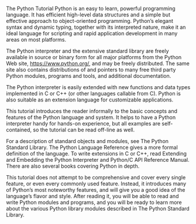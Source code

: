 The Python Tutorial
Python is an easy to learn, powerful programming language. It has efficient high-level data structures and a simple but effective approach to object-oriented programming. Python’s elegant syntax and dynamic typing, together with its interpreted nature, make it an ideal language for scripting and rapid application development in many areas on most platforms.

The Python interpreter and the extensive standard library are freely available in source or binary form for all major platforms from the Python Web site, https://www.python.org/, and may be freely distributed. The same site also contains distributions of and pointers to many free third party Python modules, programs and tools, and additional documentation.

The Python interpreter is easily extended with new functions and data types implemented in C or C++ (or other languages callable from C). Python is also suitable as an extension language for customizable applications.

This tutorial introduces the reader informally to the basic concepts and features of the Python language and system. It helps to have a Python interpreter handy for hands-on experience, but all examples are self-contained, so the tutorial can be read off-line as well.

For a description of standard objects and modules, see The Python Standard Library. The Python Language Reference gives a more formal definition of the language. To write extensions in C or C++, read Extending and Embedding the Python Interpreter and Python/C API Reference Manual. There are also several books covering Python in depth.

This tutorial does not attempt to be comprehensive and cover every single feature, or even every commonly used feature. Instead, it introduces many of Python’s most noteworthy features, and will give you a good idea of the language’s flavor and style. After reading it, you will be able to read and write Python modules and programs, and you will be ready to learn more about the various Python library modules described in The Python Standard Library.

